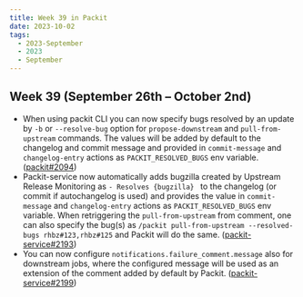 ```yaml
---
title: Week 39 in Packit
date: 2023-10-02
tags:
  - 2023-September
  - 2023
  - September
---
```


## Week 39 (September 26th – October 2nd)

- When using packit CLI you can now specify bugs resolved by an update by `-b` or `--resolve-bug` option for `propose-downstream` and `pull-from-upstream` commands. The values will be added by default to the changelog and commit message and provided in `commit-message` and `changelog-entry` actions as `PACKIT_RESOLVED_BUGS` env variable. ([packit#2094](https://github.com/packit/packit/pull/2094))
- Packit-service now automatically adds bugzilla created by Upstream Release Monitoring as `- Resolves {bugzilla} ` to the changelog (or commit if autochangelog is used) and provides the value in `commit-message` and `changelog-entry` actions as `PACKIT_RESOLVED_BUGS` env variable. When retriggering the `pull-from-upstream` from comment, one can also specify the bug(s) as `/packit pull-from-upstream --resolved-bugs rhbz#123,rhbz#125` and Packit will do the same. ([packit-service#2193](https://github.com/packit/packit-service/pull/2193))
- You can now configure `notifications.failure_comment.message` also for downstream jobs, where the configured message will be used as an extension of the comment added by default by Packit. ([packit-service#2199](https://github.com/packit/packit-service/pull/2199))

